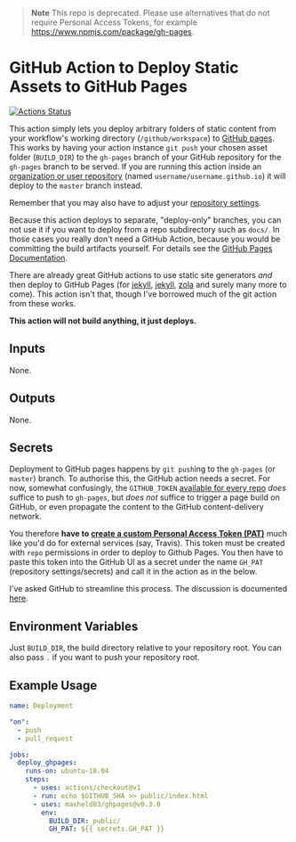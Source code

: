> **Note**
> This repo is deprecated.
> Please use alternatives that do not require Personal Access Tokens, for example https://www.npmjs.com/package/gh-pages.

# GitHub Action to Deploy Static Assets to GitHub Pages

<!-- badges: start -->
[![Actions Status](https://github.com/maxheld83/ghpages/workflows/Deployment/badge.svg)](https://github.com/maxheld83/ghpages/actions)
<!-- badges: end -->

This action simply lets you deploy arbitrary folders of static content from your workflow's working directory (`/github/workspace`) to [GitHub pages](https://pages.github.com).
This works by having your action instance `git push` your chosen asset folder (`BUILD_DIR`) to the `gh-pages` branch of your GitHub repository for the `gh-pages` branch to be served.
If you are running this action inside an [organization or user repository](https://help.github.com/articles/user-organization-and-project-pages/) (named `username/username.github.io`) it will deploy to the `master` branch instead.

Remember that you may also have to adjust your [repository settings](https://help.github.com/articles/configuring-a-publishing-source-for-github-pages/).

Because this action deploys to separate, "deploy-only" branches, you can not use it if you want to deploy from a repo subdirectory such as `docs/`.
In those cases you really don't need a GitHub Action, because you would be committing the build artifacts yourself.
For details see the [GitHub Pages Documentation](https://help.github.com/articles/configuring-a-publishing-source-for-github-pages/).

There are already great GitHub actions to use static site generators *and* then deploy to GitHub Pages (for [jekyll](https://github.com/helaili/jekyll-action), [jekyll](https://github.com/BryanSchuetz/jekyll-deploy-gh-pages), [zola](https://github.com/shalzz/zola-deploy-action) and surely many more to come).
This action isn't that, though I've borrowed much of the git action from these works.

**This action will not build anything, it just deploys.**

## Inputs

None.


## Outputs

None.


## Secrets

Deployment to GitHub pages happens by `git push`ing to the `gh-pages` (or `master`) branch.
To authorise this, the GitHub action needs a secret.
For now, somewhat confusingly, the `GITHUB_TOKEN` [available for every repo](https://developer.github.com/actions/creating-workflows/storing-secrets/) *does* suffice to push to `gh-pages`, but *does not* suffice to trigger a  page build on GitHub, or even propagate the content to the GitHub content-delivery network.

You therefore **have to [create a custom Personal Access Token (PAT)](https://help.github.com/articles/creating-a-personal-access-token-for-the-command-line/)** much like you'd do for external services (say, Travis). This token must be created with `repo` permissions in order to deploy to Github Pages.
You then have to paste this token into the GitHub UI as a secret under the name `GH_PAT` (repository settings/secrets) and call it in the action as in the below.

I've asked GitHub to streamline this process.
The discussion is documented [here](https://github.com/maxheld83/ghaction-ghpages/issues/1).


## Environment Variables

Just `BUILD_DIR`, the build directory relative to your repository root.
You can also pass `.` if you want to push your repository root.


## Example Usage

```yaml
name: Deployment

"on":
  - push
  - pull_request

jobs:
  deploy_ghpages:
    runs-on: ubuntu-18.04
    steps:
      - uses: actions/checkout@v1
      - run: echo $GITHUB_SHA >> public/index.html
      - uses: maxheld83/ghpages@v0.3.0
        env:
          BUILD_DIR: public/
          GH_PAT: ${{ secrets.GH_PAT }}
```
